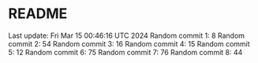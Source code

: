 # README

Last update: Fri Mar 15 00:46:16 UTC 2024
Random commit 1: 8
Random commit 2: 54
Random commit 3: 16
Random commit 4: 15
Random commit 5: 12
Random commit 6: 75
Random commit 7: 76
Random commit 8: 44
